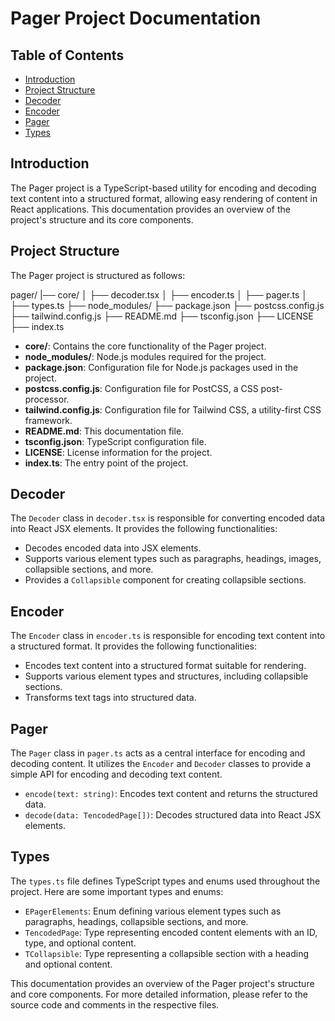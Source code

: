 # Pager Project Documentation

## Table of Contents

- [Introduction](#introduction)
- [Project Structure](#project-structure)
- [Decoder](#decoder)
- [Encoder](#encoder)
- [Pager](#pager)
- [Types](#types)

## Introduction

The Pager project is a TypeScript-based utility for encoding and decoding text content into a structured format, allowing easy rendering of content in React applications. This documentation provides an overview of the project's structure and its core components.

## Project Structure

The Pager project is structured as follows:

pager/
|── core/
│ ├── decoder.tsx
│ ├── encoder.ts
│ ├── pager.ts
│ ├── types.ts
├── node_modules/
├── package.json
├── postcss.config.js
├── tailwind.config.js
├── README.md
├── tsconfig.json
├── LICENSE
├── index.ts


- **core/**: Contains the core functionality of the Pager project.
- **node_modules/**: Node.js modules required for the project.
- **package.json**: Configuration file for Node.js packages used in the project.
- **postcss.config.js**: Configuration file for PostCSS, a CSS post-processor.
- **tailwind.config.js**: Configuration file for Tailwind CSS, a utility-first CSS framework.
- **README.md**: This documentation file.
- **tsconfig.json**: TypeScript configuration file.
- **LICENSE**: License information for the project.
- **index.ts**: The entry point of the project.

## Decoder

The `Decoder` class in `decoder.tsx` is responsible for converting encoded data into React JSX elements. It provides the following functionalities:

- Decodes encoded data into JSX elements.
- Supports various element types such as paragraphs, headings, images, collapsible sections, and more.
- Provides a `Collapsible` component for creating collapsible sections.

## Encoder

The `Encoder` class in `encoder.ts` is responsible for encoding text content into a structured format. It provides the following functionalities:

- Encodes text content into a structured format suitable for rendering.
- Supports various element types and structures, including collapsible sections.
- Transforms text tags into structured data.

## Pager

The `Pager` class in `pager.ts` acts as a central interface for encoding and decoding content. It utilizes the `Encoder` and `Decoder` classes to provide a simple API for encoding and decoding text content.

- `encode(text: string)`: Encodes text content and returns the structured data.
- `decode(data: TencodedPage[])`: Decodes structured data into React JSX elements.

## Types

The `types.ts` file defines TypeScript types and enums used throughout the project. Here are some important types and enums:

- `EPagerElements`: Enum defining various element types such as paragraphs, headings, collapsible sections, and more.
- `TencodedPage`: Type representing encoded content elements with an ID, type, and optional content.
- `TCollapsible`: Type representing a collapsible section with a heading and optional content.

This documentation provides an overview of the Pager project's structure and core components. For more detailed information, please refer to the source code and comments in the respective files.
